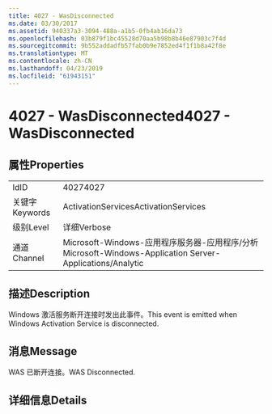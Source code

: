 ```yaml
---
title: 4027 - WasDisconnected
ms.date: 03/30/2017
ms.assetid: 940337a3-3094-488a-a1b5-0fb4ab16da73
ms.openlocfilehash: 03b879f1bc45528d70aa5b98b8b46e87903c7f4d
ms.sourcegitcommit: 9b552addadfb57fab0b9e7852ed4f1f1b8a42f8e
ms.translationtype: MT
ms.contentlocale: zh-CN
ms.lasthandoff: 04/23/2019
ms.locfileid: "61943151"
---
```

# <a name="4027---wasdisconnected"></a><span data-ttu-id="a6be4-102">4027 - WasDisconnected</span><span class="sxs-lookup"><span data-stu-id="a6be4-102">4027 - WasDisconnected</span></span>
## <a name="properties"></a><span data-ttu-id="a6be4-103">属性</span><span class="sxs-lookup"><span data-stu-id="a6be4-103">Properties</span></span>  
  
|||  
|-|-|  
|<span data-ttu-id="a6be4-104">Id</span><span class="sxs-lookup"><span data-stu-id="a6be4-104">ID</span></span>|<span data-ttu-id="a6be4-105">4027</span><span class="sxs-lookup"><span data-stu-id="a6be4-105">4027</span></span>|  
|<span data-ttu-id="a6be4-106">关键字</span><span class="sxs-lookup"><span data-stu-id="a6be4-106">Keywords</span></span>|<span data-ttu-id="a6be4-107">ActivationServices</span><span class="sxs-lookup"><span data-stu-id="a6be4-107">ActivationServices</span></span>|  
|<span data-ttu-id="a6be4-108">级别</span><span class="sxs-lookup"><span data-stu-id="a6be4-108">Level</span></span>|<span data-ttu-id="a6be4-109">详细</span><span class="sxs-lookup"><span data-stu-id="a6be4-109">Verbose</span></span>|  
|<span data-ttu-id="a6be4-110">通道</span><span class="sxs-lookup"><span data-stu-id="a6be4-110">Channel</span></span>|<span data-ttu-id="a6be4-111">Microsoft-Windows-应用程序服务器-应用程序/分析</span><span class="sxs-lookup"><span data-stu-id="a6be4-111">Microsoft-Windows-Application Server-Applications/Analytic</span></span>|  
  
## <a name="description"></a><span data-ttu-id="a6be4-112">描述</span><span class="sxs-lookup"><span data-stu-id="a6be4-112">Description</span></span>  
 <span data-ttu-id="a6be4-113">Windows 激活服务断开连接时发出此事件。</span><span class="sxs-lookup"><span data-stu-id="a6be4-113">This event is emitted when Windows Activation Service is disconnected.</span></span>  
  
## <a name="message"></a><span data-ttu-id="a6be4-114">消息</span><span class="sxs-lookup"><span data-stu-id="a6be4-114">Message</span></span>  
 <span data-ttu-id="a6be4-115">WAS 已断开连接。</span><span class="sxs-lookup"><span data-stu-id="a6be4-115">WAS Disconnected.</span></span>  
  
## <a name="details"></a><span data-ttu-id="a6be4-116">详细信息</span><span class="sxs-lookup"><span data-stu-id="a6be4-116">Details</span></span>
